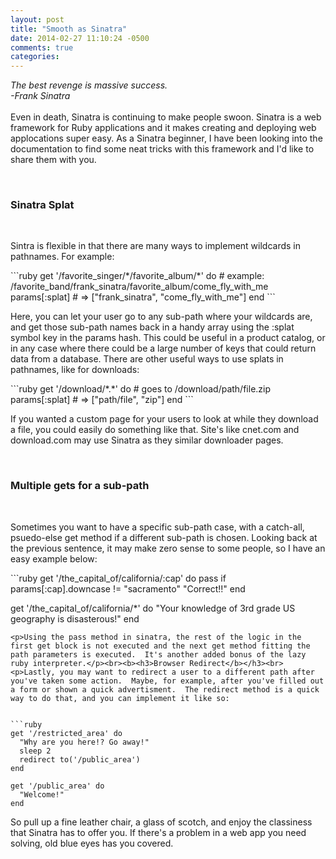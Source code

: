 ```yaml
---
layout: post
title: "Smooth as Sinatra"
date: 2014-02-27 11:10:24 -0500
comments: true
categories: 
---
```

<p><em>The best revenge is massive success.<br>-Frank Sinatra</em><br><br>Even in death, Sinatra is continuing to make people swoon.  Sinatra is a web framework for Ruby applications and it makes creating and deploying web applocations super easy.  As a Sinatra beginner, I have been looking into the documentation to find some neat tricks with this framework and I'd like to share them with you.</p><br><b><h3>Sinatra Splat</b></h3><br><p>Sintra is flexible in that there are many ways to implement wildcards in pathnames.  For example:</p>
```ruby
get '/favorite_singer/*/favorite_album/*' do
  # example: /favorite_band/frank_sinatra/favorite_album/come_fly_with_me
  params[:splat] # => ["frank_sinatra", "come_fly_with_me"]
end
```
<p>Here, you can let your user go to any sub-path where your wildcards are, and get those sub-path names back in a handy array using the :splat symbol key in the params hash.  This could be useful in a product catalog, or in any case where there could be a large number of keys that could return data from a database.  There are other useful ways to use splats in pathnames, like for downloads:</p>
```ruby
get '/download/*.*' do
  # goes to /download/path/file.zip
  params[:splat] # => ["path/file", "zip"]
end
```
<p>If you wanted a custom page for your users to look at while they download a file, you could easily do something like that.  Site's like cnet.com and download.com may use Sinatra as they similar downloader pages.</p><br><b><h3>Multiple gets for a sub-path</b></h3><br><p>Sometimes you want to have a specific sub-path case, with a catch-all, psuedo-else get method if a different sub-path is chosen.  Looking back at the previous sentence, it may make zero sense to some people, so I have an easy example below:</p>
```ruby
get '/the_capital_of/california/:cap' do
  pass if params[:cap].downcase != "sacramento"
  "Correct!!"
end

get '/the_capital_of/california/*' do
  "Your knowledge of 3rd grade US geography is disasterous!"
end
```
<p>Using the pass method in sinatra, the rest of the logic in the first get block is not executed and the next get method fitting the path parameters is executed.  It's another added bonus of the lazy ruby interpreter.</p><br><b><h3>Browser Redirect</b></h3><br><p>Lastly, you may want to redirect a user to a different path after you've taken some action.  Maybe, for example, after you've filled out a form or shown a quick advertisment.  The redirect method is a quick way to do that, and you can implement it like so:


```ruby
get '/restricted_area' do
  "Why are you here!? Go away!"
  sleep 2
  redirect to('/public_area')
end

get '/public_area' do
  "Welcome!"
end
```

So pull up a fine leather chair, a glass of scotch, and enjoy the classiness that Sinatra has to offer you.  If there's a problem in a web app you need solving, old blue eyes has you covered.





